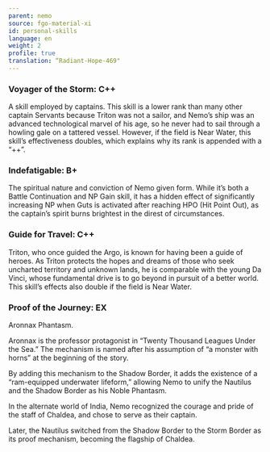 ```yaml
---
parent: nemo
source: fgo-material-xi
id: personal-skills
language: en
weight: 2
profile: true
translation: “Radiant-Hope-469"
---
```


### Voyager of the Storm: C++

A skill employed by captains. This skill is a lower rank than many other captain Servants because Triton was not a sailor, and Nemo’s ship was an advanced technological marvel of his age, so he never had to sail through a howling gale on a tattered vessel. However, if the field is Near Water, this skill’s effectiveness doubles, which explains why its rank is appended with a “++”.

### Indefatigable: B+

The spiritual nature and conviction of Nemo given form. While it’s both a Battle Continuation and NP Gain skill, it has a hidden effect of significantly increasing NP when Guts is activated after reaching HPO (Hit Point Out), as the captain’s spirit burns brightest in the direst of circumstances.

### Guide for Travel: C++

Triton, who once guided the Argo, is known for having been a guide of heroes. As Triton protects the hopes and dreams of those who seek uncharted territory and unknown lands, he is comparable with the young Da Vinci, whose fundamental drive is to go beyond in pursuit of a better world. This skill’s effects also double if the field is Near Water.

### Proof of the Journey: EX

Aronnax Phantasm.

Aronnax is the professor protagonist in “Twenty Thousand Leagues Under the Sea.” The mechanism is named after his assumption of “a monster with horns” at the beginning of the story.

By adding this mechanism to the Shadow Border, it adds the existence of a “ram-equipped underwater lifeform,” allowing Nemo to unify the Nautilus and the Shadow Border as his Noble Phantasm.

In the alternate world of India, Nemo recognized the courage and pride of the staff of Chaldea, and chose to serve as their captain.

Later, the Nautilus switched from the Shadow Border to the Storm Border as its proof mechanism, becoming the flagship of Chaldea.
